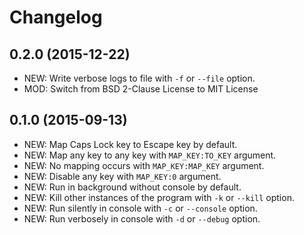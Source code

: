 Changelog
=========

0.2.0 (2015-12-22)
------------------
- NEW: Write verbose logs to file with `-f` or `--file` option.
- MOD: Switch from BSD 2-Clause License to MIT License

0.1.0 (2015-09-13)
------------------
- NEW: Map Caps Lock key to Escape key by default.
- NEW: Map any key to any key with `MAP_KEY:TO_KEY` argument.
- NEW: No mapping occurs with `MAP_KEY:MAP_KEY` argument.
- NEW: Disable any key with `MAP_KEY:0` argument.
- NEW: Run in background without console by default.
- NEW: Kill other instances of the program with `-k` or `--kill` option.
- NEW: Run silently in console with `-c` or `--console` option.
- NEW: Run verbosely in console with `-d` or `--debug` option.
